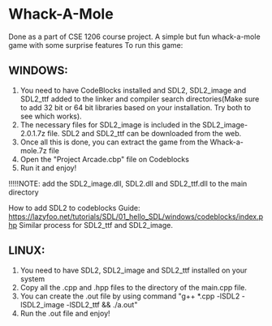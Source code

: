 # Whack-A-Mole
Done as a part of CSE 1206 course project. A simple but fun whack-a-mole game with some surprise features
To run this game:

## WINDOWS:
1. You need to have CodeBlocks installed and SDL2, SDL2_image and SDL2_ttf added to the linker and compiler search directories(Make sure to add 32 bit or 64 bit libraries based on your installation. Try both to see which works).
2. The necessary files for SDL2_image is included in the SDL2_image-2.0.1.7z file. SDL2 and SDL2_ttf can be downloaded from the web.
3. Once all this is done, you can extract the game from the Whack-a-mole.7z file
4. Open the "Project Arcade.cbp" file on Codeblocks
5. Run it and enjoy!

!!!!!NOTE: add the SDL2_image.dll, SDL2.dll and SDL2_ttf.dll to the main directory

How to add SDL2 to codeblocks Guide: https://lazyfoo.net/tutorials/SDL/01_hello_SDL/windows/codeblocks/index.php
Similar process for SDL2_ttf and SDL2_image.

## LINUX:
1. You need to have SDL2, SDL2_image and SDL2_ttf installed on your system
2. Copy all the .cpp and .hpp files to the directory of the main.cpp file.
3. You can create the .out file by using command "g++ *.cpp -lSDL2 -lSDL2_image -lSDL2_ttf && ./a.out"
4. Run the .out file and enjoy!
